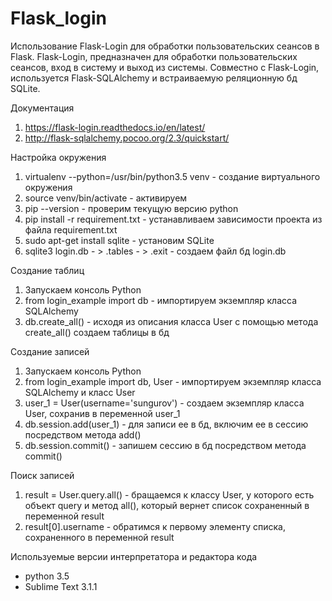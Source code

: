 # Flask_login
Использование Flask-Login для обработки пользовательских сеансов в Flask.
Flask-Login, предназначен для обработки пользовательских сеансов, вход в систему и выход из системы.
Совместно с Flask-Login, используется Flask-SQLAlchemy и встраиваемую реляционную бд SQLite.

Документация
1. https://flask-login.readthedocs.io/en/latest/
2. http://flask-sqlalchemy.pocoo.org/2.3/quickstart/

Настройка окружения

1. virtualenv --python=/usr/bin/python3.5 venv - создание виртуального окружения
2. source venv/bin/activate - активируем
3. pip --version - проверим текущую версию python 
4. pip install -r requirement.txt - устанавливаем зависимости проекта из файла requirement.txt
4. sudo apt-get install sqlite - установим SQLite
5. sqlite3 login.db - > .tables - > .exit - создаем файл бд login.db

Создание таблиц

1. Запускаем консоль Python
2. from login_example import db - импортируем экземпляр класса SQLAlchemy
2. db.create_all() - исходя из описания класса User с помощью метода create_all() создаем таблицы в бд

Создание записей

1. Запускаем консоль Python
2. from login_example import db, User - импортируем экземпляр класса SQLAlchemy и класс User
3. user_1 = User(username='sungurov') - создаем экземпляр класса User, сохранив в переменной user_1
4. db.session.add(user_1) - для записи ее в бд, включим ее в сессию посредством метода add()
5. db.session.commit() - запишем сессию в бд посредством метода commit()

Поиск записей

1. result = User.query.all() - бращаемся к классу User, у которого есть объект query и метод all(), который вернет список сохраненный в переменной result
2. result[0].username - обратимся к первому элементу списка, сохраненного в переменной result



Используемые версии интерпретатора и редактора кода

* python 3.5
* Sublime Text 3.1.1
